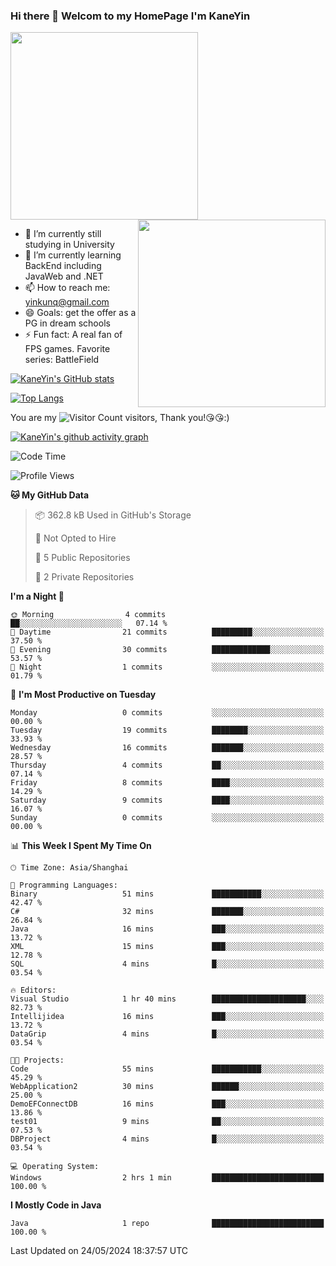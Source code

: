 ### Hi there 👋 Welcom to my HomePage I'm KaneYin

<img src="https://user-images.githubusercontent.com/74038190/226190894-18e959ba-d458-4a94-ac44-790190f2a947.gif" align="center" width="300">
<img src="https://user-images.githubusercontent.com/74038190/212749447-bfb7e725-6987-49d9-ae85-2015e3e7cc41.gif" align="right" width="300">

- 🔭 I’m currently still studying in University
- 🌱 I’m currently learning BackEnd including JavaWeb and .NET
- 📫 How to reach me: yinkunq@gmail.com
- 😄 Goals: get the offer as a PG in dream schools
- ⚡ Fun fact: A real fan of FPS games. Favorite series: BattleField

[![KaneYin's GitHub stats](https://github-readme-stats.vercel.app/api?username=KaneYin&show_icon=true&anuraghazra)](https://github.com/anuraghazra/github-readme-stats)

[![Top Langs](https://github-readme-stats.vercel.app/api/top-langs/?username=KaneYin&layout=compact)](https://github.com/anuraghazra/github-readme-stats)

You are my ![Visitor Count](https://profile-counter.glitch.me/KaneYin/count.svg) visitors, Thank you!😘😘:)

[![KaneYin's github activity graph](https://github-readme-activity-graph.vercel.app/graph?username=KaneYin&bg_color=white&color=black)](https://github.com/KaneYin/github-readme-activity-graph)

<!--START_SECTION:waka-->
![Code Time](http://img.shields.io/badge/Code%20Time-4%20hrs%2012%20mins-blue)

![Profile Views](http://img.shields.io/badge/Profile%20Views-78-blue)

**🐱 My GitHub Data** 

> 📦 362.8 kB Used in GitHub's Storage 
 > 
> 🚫 Not Opted to Hire
 > 
> 📜 5 Public Repositories 
 > 
> 🔑 2 Private Repositories 
 > 
**I'm a Night 🦉** 

```text
🌞 Morning                4 commits           ██░░░░░░░░░░░░░░░░░░░░░░░   07.14 % 
🌆 Daytime                21 commits          █████████░░░░░░░░░░░░░░░░   37.50 % 
🌃 Evening                30 commits          █████████████░░░░░░░░░░░░   53.57 % 
🌙 Night                  1 commits           ░░░░░░░░░░░░░░░░░░░░░░░░░   01.79 % 
```
📅 **I'm Most Productive on Tuesday** 

```text
Monday                   0 commits           ░░░░░░░░░░░░░░░░░░░░░░░░░   00.00 % 
Tuesday                  19 commits          ████████░░░░░░░░░░░░░░░░░   33.93 % 
Wednesday                16 commits          ███████░░░░░░░░░░░░░░░░░░   28.57 % 
Thursday                 4 commits           ██░░░░░░░░░░░░░░░░░░░░░░░   07.14 % 
Friday                   8 commits           ████░░░░░░░░░░░░░░░░░░░░░   14.29 % 
Saturday                 9 commits           ████░░░░░░░░░░░░░░░░░░░░░   16.07 % 
Sunday                   0 commits           ░░░░░░░░░░░░░░░░░░░░░░░░░   00.00 % 
```


📊 **This Week I Spent My Time On** 

```text
🕑︎ Time Zone: Asia/Shanghai

💬 Programming Languages: 
Binary                   51 mins             ███████████░░░░░░░░░░░░░░   42.47 % 
C#                       32 mins             ███████░░░░░░░░░░░░░░░░░░   26.84 % 
Java                     16 mins             ███░░░░░░░░░░░░░░░░░░░░░░   13.72 % 
XML                      15 mins             ███░░░░░░░░░░░░░░░░░░░░░░   12.78 % 
SQL                      4 mins              █░░░░░░░░░░░░░░░░░░░░░░░░   03.54 % 

🔥 Editors: 
Visual Studio            1 hr 40 mins        █████████████████████░░░░   82.73 % 
Intellijidea             16 mins             ███░░░░░░░░░░░░░░░░░░░░░░   13.72 % 
DataGrip                 4 mins              █░░░░░░░░░░░░░░░░░░░░░░░░   03.54 % 

🐱‍💻 Projects: 
Code                     55 mins             ███████████░░░░░░░░░░░░░░   45.29 % 
WebApplication2          30 mins             ██████░░░░░░░░░░░░░░░░░░░   25.00 % 
DemoEFConnectDB          16 mins             ███░░░░░░░░░░░░░░░░░░░░░░   13.86 % 
test01                   9 mins              ██░░░░░░░░░░░░░░░░░░░░░░░   07.53 % 
DBProject                4 mins              █░░░░░░░░░░░░░░░░░░░░░░░░   03.54 % 

💻 Operating System: 
Windows                  2 hrs 1 min         █████████████████████████   100.00 % 
```

**I Mostly Code in Java** 

```text
Java                     1 repo              █████████████████████████   100.00 % 
```




 Last Updated on 24/05/2024 18:37:57 UTC
<!--END_SECTION:waka-->

